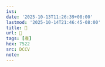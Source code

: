 ```yaml
---
ivs:
date: '2025-10-13T11:26:39+08:00'
lastmod: '2025-10-14T21:46:45-08:00'
title: 󰒖
url: 󰒖
tags: [產]
hex: 7522
src: DCCV
note:
---
```

